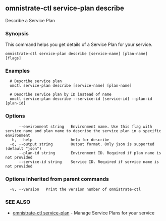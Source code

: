 ## omnistrate-ctl service-plan describe

Describe a Service Plan

### Synopsis

This command helps you get details of a Service Plan for your service.

```
omnistrate-ctl service-plan describe [service-name] [plan-name] [flags]
```

### Examples

```
  # Describe service plan
  omctl service-plan describe [service-name] [plan-name]

  # Describe service plan by ID instead of name
  omctl service-plan describe --service-id [service-id] --plan-id [plan-id]
```

### Options

```
      --environment string   Environment name. Use this flag with service name and plan name to describe the service plan in a specific environment
  -h, --help                 help for describe
  -o, --output string        Output format. Only json is supported (default "json")
      --plan-id string       Environment ID. Required if plan name is not provided
      --service-id string    Service ID. Required if service name is not provided
```

### Options inherited from parent commands

```
  -v, --version   Print the version number of omnistrate-ctl
```

### SEE ALSO

* [omnistrate-ctl service-plan](omnistrate-ctl_service-plan.md)	 - Manage Service Plans for your service

